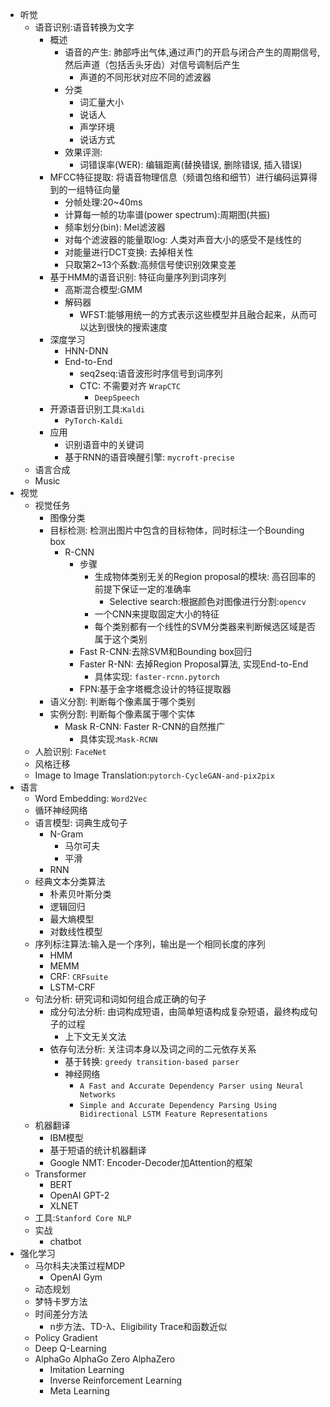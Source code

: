 - 听觉
    - 语音识别:语音转换为文字
        - 概述
            - 语音的产生: 肺部呼出气体,通过声门的开启与闭合产生的周期信号,然后声道（包括舌头牙齿）对信号调制后产生
                - 声道的不同形状对应不同的滤波器
            - 分类
                - 词汇量大小
                - 说话人
                - 声学环境
                - 说话方式
            - 效果评测:
                - 词错误率(WER): 编辑距离(替换错误, 删除错误, 插入错误)
        - MFCC特征提取: 将语音物理信息（频谱包络和细节）进行编码运算得到的一组特征向量
            - 分帧处理:20~40ms
            - 计算每一帧的功率谱(power spectrum):周期图(共振)
            - 频率划分(bin): Mel滤波器
            - 对每个滤波器的能量取log: 人类对声音大小的感受不是线性的
            - 对能量进行DCT变换: 去掉相关性
            - 只取第2~13个系数:高频信号使识别效果变差
        - 基于HMM的语音识别: 特征向量序列到词序列
            - 高斯混合模型:GMM
            - 解码器
                - WFST:能够用统一的方式表示这些模型并且融合起来，从而可以达到很快的搜索速度
        - 深度学习
            - HNN-DNN
            - End-to-End
                - seq2seq:语音波形时序信号到词序列
                - CTC: 不需要对齐 `WrapCTC`
                    - `DeepSpeech`
        - 开源语音识别工具:`Kaldi`
            - `PyTorch-Kaldi`
        - 应用
            - 识别语音中的关键词
            - 基于RNN的语音唤醒引擎: `mycroft-precise`
    - 语言合成
    - Music
- 视觉
    - 视觉任务
        - 图像分类
        - 目标检测: 检测出图片中包含的目标物体，同时标注一个Bounding box
            - R-CNN
                - 步骤
                    - 生成物体类别无关的Region proposal的模块: 高召回率的前提下保证一定的准确率
                        - Selective search:根据颜色对图像进行分割:`opencv`
                    - 一个CNN来提取固定大小的特征
                    - 每个类别都有一个线性的SVM分类器来判断候选区域是否属于这个类别
                - Fast R-CNN:去除SVM和Bounding box回归
                - Faster R-NN: 去掉Region Proposal算法, 实现End-to-End
                    - 具体实现: `faster-rcnn.pytorch`
                - FPN:基于金字塔概念设计的特征提取器
        - 语义分割: 判断每个像素属于哪个类别
        - 实例分割: 判断每个像素属于哪个实体
            - Mask R-CNN: Faster R-CNN的自然推广
                - 具体实现:`Mask-RCNN`
    - 人脸识别: `FaceNet`
    - 风格迁移
    - Image to Image Translation:`pytorch-CycleGAN-and-pix2pix`
- 语言
    - Word Embedding: `Word2Vec`
    - 循环神经网络
    - 语言模型: 词典生成句子
        - N-Gram
            - 马尔可夫
            - 平滑
        - RNN
    - 经典文本分类算法
        - 朴素贝叶斯分类
        - 逻辑回归
        - 最大熵模型
        - 对数线性模型
    - 序列标注算法:输入是一个序列，输出是一个相同长度的序列
        - HMM
        - MEMM
        - CRF: `CRFsuite`
        - LSTM-CRF
    - 句法分析: 研究词和词如何组合成正确的句子
        - 成分句法分析: 由词构成短语，由简单短语构成复杂短语，最终构成句子的过程
            - 上下文无关文法
        - 依存句法分析: 关注词本身以及词之间的二元依存关系
            - 基于转换: `greedy transition-based parser`
            - 神经网络
                - `A Fast and Accurate Dependency Parser using Neural Networks`
                - `Simple and Accurate Dependency Parsing Using Bidirectional LSTM Feature Representations`
    - 机器翻译
        - IBM模型
        - 基于短语的统计机器翻译
        - Google NMT: Encoder-Decoder加Attention的框架
    - Transformer
        - BERT
        - OpenAI GPT-2
        - XLNET
    - 工具:`Stanford Core NLP`
    - 实战
        - chatbot
- 强化学习
    - 马尔科夫决策过程MDP
        - OpenAI Gym
    - 动态规划
    - 梦特卡罗方法
    - 时间差分方法
        - n步方法、TD-λ、Eligibility Trace和函数近似
    - Policy Gradient
    - Deep Q-Learning
    - AlphaGo AlphaGo Zero AlphaZero
        - Imitation Learning
        - Inverse Reinforcement Learning
        - Meta Learning